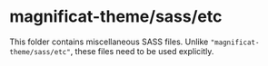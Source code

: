 # magnificat-theme/sass/etc

This folder contains miscellaneous SASS files. Unlike `"magnificat-theme/sass/etc"`, these files
need to be used explicitly.
